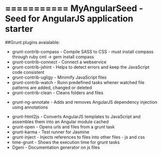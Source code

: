 ===========
MyAngularSeed - Seed for AngularJS application starter
===========

##Grunt plugins avaialable:

* grunt-contrib-compass - Compile SASS to CSS - must install compass through ruby cml ->  gem install compass
* grunt-contrib-connect - Connect a webservice
* grunt-contrib-jshint - Helps to detect errors and keep the JavaScript code consistent
* grunt-contrib-ugligy - Minimify JavaScript files
* grunt-contrib-watch - Runn predefined tasks whener watched file patterns are added, changed or deleted
* grunt-contrib-clean - Cleans folders and files
+ grunt-ng-annotate - Adds and removes AngularJS dependency injection using annotations
* grunt-html2js - Converts AngularJS templates to JavaScript and assembles them into an Angular module cached
* grunt-open - Opens urls and files from a grunt task
* grunt-karma - Test runner for Jasmine
* grunt-inject - Injects references to files into other files - js and css
* time-grunt - Shows the execution time for grunt tasks
* Dgeni - Documentation generator on js files


